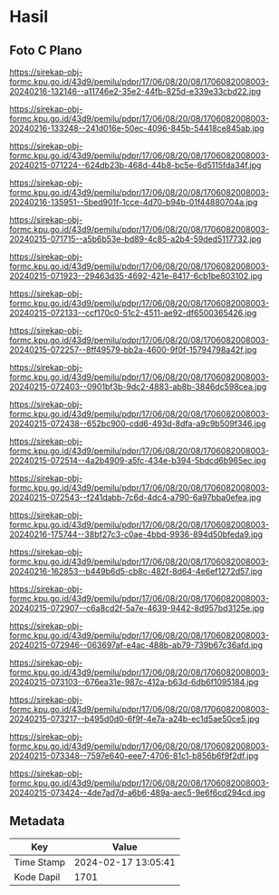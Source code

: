 # Hasil

## Foto C Plano

https://sirekap-obj-formc.kpu.go.id/43d9/pemilu/pdpr/17/06/08/20/08/1706082008003-20240216-132146--a11746e2-35e2-44fb-825d-e339e33cbd22.jpg

https://sirekap-obj-formc.kpu.go.id/43d9/pemilu/pdpr/17/06/08/20/08/1706082008003-20240216-133248--241d016e-50ec-4096-845b-54418ce845ab.jpg

https://sirekap-obj-formc.kpu.go.id/43d9/pemilu/pdpr/17/06/08/20/08/1706082008003-20240215-071224--624db23b-468d-44b8-bc5e-6d5115fda34f.jpg

https://sirekap-obj-formc.kpu.go.id/43d9/pemilu/pdpr/17/06/08/20/08/1706082008003-20240216-135951--5bed901f-1cce-4d70-b94b-01f44880704a.jpg

https://sirekap-obj-formc.kpu.go.id/43d9/pemilu/pdpr/17/06/08/20/08/1706082008003-20240215-071715--a5b6b53e-bd89-4c85-a2b4-59ded5117732.jpg

https://sirekap-obj-formc.kpu.go.id/43d9/pemilu/pdpr/17/06/08/20/08/1706082008003-20240215-071923--29463d35-4692-421e-8417-6cb1be803102.jpg

https://sirekap-obj-formc.kpu.go.id/43d9/pemilu/pdpr/17/06/08/20/08/1706082008003-20240215-072133--ccf170c0-51c2-4511-ae92-df6500365426.jpg

https://sirekap-obj-formc.kpu.go.id/43d9/pemilu/pdpr/17/06/08/20/08/1706082008003-20240215-072257--8ff49579-bb2a-4600-9f0f-15794798a42f.jpg

https://sirekap-obj-formc.kpu.go.id/43d9/pemilu/pdpr/17/06/08/20/08/1706082008003-20240215-072403--0901bf3b-9dc2-4883-ab8b-3846dc598cea.jpg

https://sirekap-obj-formc.kpu.go.id/43d9/pemilu/pdpr/17/06/08/20/08/1706082008003-20240215-072438--652bc900-cdd6-493d-8dfa-a9c9b509f346.jpg

https://sirekap-obj-formc.kpu.go.id/43d9/pemilu/pdpr/17/06/08/20/08/1706082008003-20240215-072514--4a2b4909-a5fc-434e-b394-5bdcd6b965ec.jpg

https://sirekap-obj-formc.kpu.go.id/43d9/pemilu/pdpr/17/06/08/20/08/1706082008003-20240215-072543--f241dabb-7c6d-4dc4-a790-6a97bba0efea.jpg

https://sirekap-obj-formc.kpu.go.id/43d9/pemilu/pdpr/17/06/08/20/08/1706082008003-20240216-175744--38bf27c3-c0ae-4bbd-9936-894d50bfeda9.jpg

https://sirekap-obj-formc.kpu.go.id/43d9/pemilu/pdpr/17/06/08/20/08/1706082008003-20240216-162853--b449b6d5-cb8c-482f-8d64-4e6ef1272d57.jpg

https://sirekap-obj-formc.kpu.go.id/43d9/pemilu/pdpr/17/06/08/20/08/1706082008003-20240215-072907--c6a8cd2f-5a7e-4639-9442-8d957bd3125e.jpg

https://sirekap-obj-formc.kpu.go.id/43d9/pemilu/pdpr/17/06/08/20/08/1706082008003-20240215-072946--063697af-e4ac-488b-ab79-739b67c36afd.jpg

https://sirekap-obj-formc.kpu.go.id/43d9/pemilu/pdpr/17/06/08/20/08/1706082008003-20240215-073103--676ea31e-987c-412a-b63d-6db6f1095184.jpg

https://sirekap-obj-formc.kpu.go.id/43d9/pemilu/pdpr/17/06/08/20/08/1706082008003-20240215-073217--b495d0d0-6f9f-4e7a-a24b-ec1d5ae50ce5.jpg

https://sirekap-obj-formc.kpu.go.id/43d9/pemilu/pdpr/17/06/08/20/08/1706082008003-20240215-073348--7597e640-eee7-4706-81c1-b856b6f9f2df.jpg

https://sirekap-obj-formc.kpu.go.id/43d9/pemilu/pdpr/17/06/08/20/08/1706082008003-20240215-073424--4de7ad7d-a6b6-489a-aec5-9e6f6cd294cd.jpg


## Metadata

| Key        | Value               |
| ---------- | ------------------- |
| Time Stamp | 2024-02-17 13:05:41 |
| Kode Dapil | 1701                |



